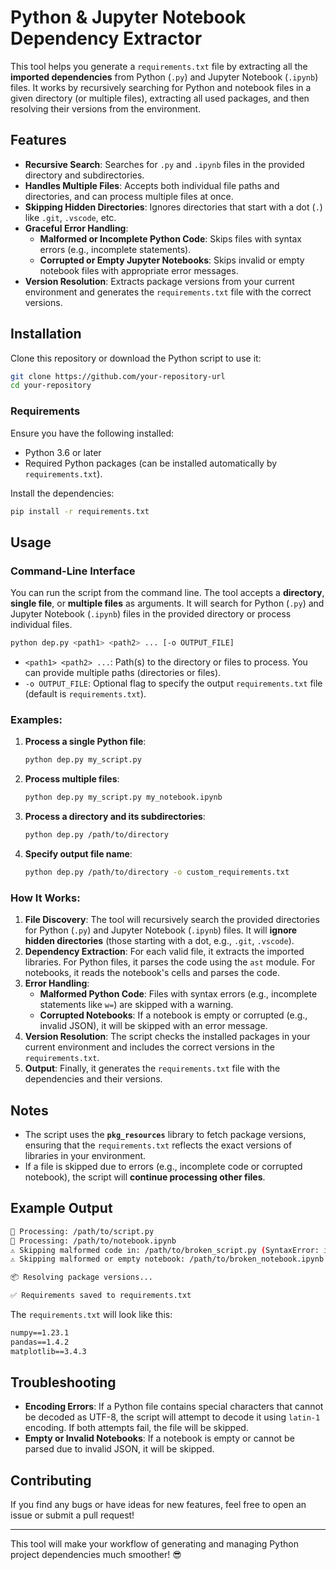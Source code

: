 # Python & Jupyter Notebook Dependency Extractor

This tool helps you generate a `requirements.txt` file by extracting all the **imported dependencies** from Python (`.py`) and Jupyter Notebook (`.ipynb`) files. It works by recursively searching for Python and notebook files in a given directory (or multiple files), extracting all used packages, and then resolving their versions from the environment.

## Features

- **Recursive Search**: Searches for `.py` and `.ipynb` files in the provided directory and subdirectories.
- **Handles Multiple Files**: Accepts both individual file paths and directories, and can process multiple files at once.
- **Skipping Hidden Directories**: Ignores directories that start with a dot (`.`) like `.git`, `.vscode`, etc.
- **Graceful Error Handling**:
  - **Malformed or Incomplete Python Code**: Skips files with syntax errors (e.g., incomplete statements).
  - **Corrupted or Empty Jupyter Notebooks**: Skips invalid or empty notebook files with appropriate error messages.
- **Version Resolution**: Extracts package versions from your current environment and generates the `requirements.txt` file with the correct versions.

## Installation

Clone this repository or download the Python script to use it:

```bash
git clone https://github.com/your-repository-url
cd your-repository
```

### Requirements

Ensure you have the following installed:
- Python 3.6 or later
- Required Python packages (can be installed automatically by `requirements.txt`).

Install the dependencies:

```bash
pip install -r requirements.txt
```

## Usage

### Command-Line Interface

You can run the script from the command line. The tool accepts a **directory**, **single file**, or **multiple files** as arguments. It will search for Python (`.py`) and Jupyter Notebook (`.ipynb`) files in the provided directory or process individual files.

```bash
python dep.py <path1> <path2> ... [-o OUTPUT_FILE]
```

- `<path1> <path2> ...`: Path(s) to the directory or files to process. You can provide multiple paths (directories or files).
- `-o OUTPUT_FILE`: Optional flag to specify the output `requirements.txt` file (default is `requirements.txt`).

### Examples:

1. **Process a single Python file**:
    ```bash
    python dep.py my_script.py
    ```

2. **Process multiple files**:
    ```bash
    python dep.py my_script.py my_notebook.ipynb
    ```

3. **Process a directory and its subdirectories**:
    ```bash
    python dep.py /path/to/directory
    ```

4. **Specify output file name**:
    ```bash
    python dep.py /path/to/directory -o custom_requirements.txt
    ```

### How It Works:

1. **File Discovery**: The tool will recursively search the provided directories for Python (`.py`) and Jupyter Notebook (`.ipynb`) files. It will **ignore hidden directories** (those starting with a dot, e.g., `.git`, `.vscode`).
2. **Dependency Extraction**: For each valid file, it extracts the imported libraries. For Python files, it parses the code using the `ast` module. For notebooks, it reads the notebook's cells and parses the code.
3. **Error Handling**:
   - **Malformed Python Code**: Files with syntax errors (e.g., incomplete statements like `w=`) are skipped with a warning.
   - **Corrupted Notebooks**: If a notebook is empty or corrupted (e.g., invalid JSON), it will be skipped with an error message.
4. **Version Resolution**: The script checks the installed packages in your current environment and includes the correct versions in the `requirements.txt`.
5. **Output**: Finally, it generates the `requirements.txt` file with the dependencies and their versions.

## Notes

- The script uses the **`pkg_resources`** library to fetch package versions, ensuring that the `requirements.txt` reflects the exact versions of libraries in your environment.
- If a file is skipped due to errors (e.g., incomplete code or corrupted notebook), the script will **continue processing other files**.

## Example Output

```bash
📂 Processing: /path/to/script.py
📓 Processing: /path/to/notebook.ipynb
⚠️ Skipping malformed code in: /path/to/broken_script.py (SyntaxError: invalid syntax)
⚠️ Skipping malformed or empty notebook: /path/to/broken_notebook.ipynb (Error: Expecting value: line 1 column 1 (char 0))

📦 Resolving package versions...

✅ Requirements saved to requirements.txt
```

The `requirements.txt` will look like this:

```txt
numpy==1.23.1
pandas==1.4.2
matplotlib==3.4.3
```

## Troubleshooting

- **Encoding Errors**: If a Python file contains special characters that cannot be decoded as UTF-8, the script will attempt to decode it using `latin-1` encoding. If both attempts fail, the file will be skipped.
- **Empty or Invalid Notebooks**: If a notebook is empty or cannot be parsed due to invalid JSON, it will be skipped.

## Contributing

If you find any bugs or have ideas for new features, feel free to open an issue or submit a pull request!

---

This tool will make your workflow of generating and managing Python project dependencies much smoother! 😎
